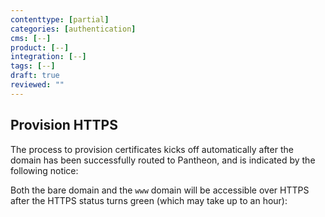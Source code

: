```yaml
---
contenttype: [partial]
categories: [authentication]
cms: [--]
product: [--]
integration: [--]
tags: [--]
draft: true
reviewed: ""
---
```


## Provision HTTPS

The process to provision certificates kicks off automatically after the domain has been successfully routed to Pantheon, and is indicated by the following notice:

<Partial file="notes/https-info.md" />

Both the bare domain and the `www` domain will be accessible over HTTPS after the HTTPS status turns green (which may take up to an hour):

<Partial file="notes/https-success.md" />
